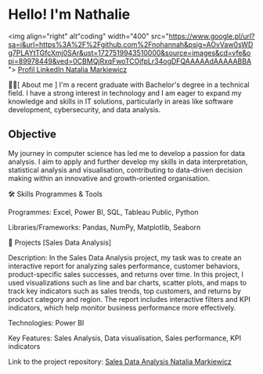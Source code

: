 # Hello! I'm Nathalie
<img align="right" alt"coding" width="400" src="https://www.google.pl/url?sa=i&url=https%3A%2F%2Fgithub.com%2Fnohannah&psig=AOvVaw0sWDg7PLAYtTGfcXmj0SAr&ust=1727519943510000&source=images&cd=vfe&opi=89978449&ved=0CBMQjRxqFwoTCOjfpLr34ogDFQAAAAAdAAAAABBA
">
[Profil LinkedIn Natalia Markiewicz](https://www.linkedin.com/in/natalia-markiewicz-b051a6248/)

🧑‍💻[ About me ]
I'm a recent graduate with Bachelor's degree in a technical field. I have a strong interest in technology and I am eager to expand my knowledge and skills in IT solutions, particularly in areas like software development, cybersecurity, and data analysis.


## Objective
My journey in computer science has led me to develop a passion for data analysis. I aim to apply and further develop my skills in data interpretation, statistical analysis and visualisation, contributing to data-driven decision making within an innovative and growth-oriented organisation.

🛠️ Skills
Programmes & Tools

Programmes: Excel, Power BI, SQL, Tableau Public, Python

Libraries/Frameworks: Pandas, NumPy, Matplotlib, Seaborn

📂 Projects
[Sales Data Analysis]

Description: In the Sales Data Analysis project, my task was to create an interactive report for analyzing sales performance, customer behaviors, product-specific sales successes, and returns over time. In this project, I used visualizations such as line and bar charts, scatter plots, and maps to track key indicators such as sales trends, top customers, and returns by product category and region. The report includes interactive filters and KPI indicators, which help monitor business performance more effectively.

Technologies: Power BI

Key Features: Sales Analysis, Data visualisation, Sales performance, KPI indicators


Link to the project repository: [Sales Data Analysis Natalia Markiewicz](https://github.com/Nathalie246/Nathalie246/blob/main/Sales%20Data%20Analysis%20Natalia%20Markiewicz.pdf)



